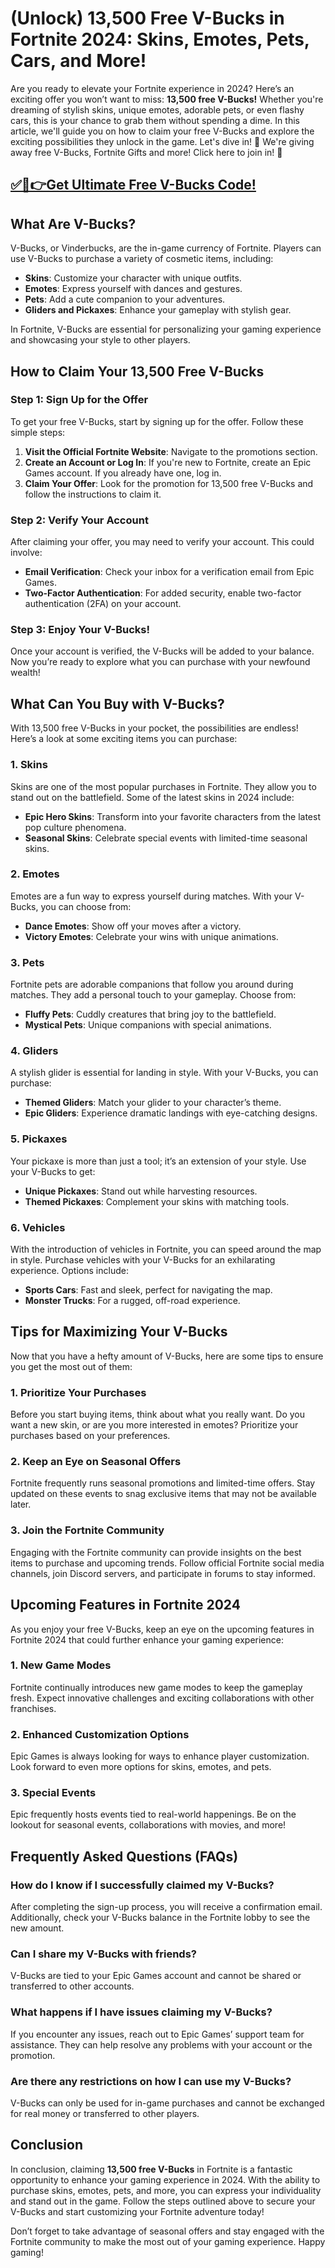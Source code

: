 # (Unlock) 13,500 Free V-Bucks in Fortnite 2024: Skins, Emotes, Pets, Cars, and More!

Are you ready to elevate your Fortnite experience in 2024? Here’s an exciting offer you won’t want to miss: **13,500 free V-Bucks!** Whether you're dreaming of stylish skins, unique emotes, adorable pets, or even flashy cars, this is your chance to grab them without spending a dime. In this article, we'll guide you on how to claim your free V-Bucks and explore the exciting possibilities they unlock in the game. Let's dive in! 🎁 We're giving away free V-Bucks, Fortnite Gifts and more! Click here to join in! 🎁

## [✅🔴👉Get Ultimate Free V-Bucks Code!](https://mrlyons.github.io/freecode/)

## What Are V-Bucks?

V-Bucks, or Vinderbucks, are the in-game currency of Fortnite. Players can use V-Bucks to purchase a variety of cosmetic items, including:

- **Skins**: Customize your character with unique outfits.
- **Emotes**: Express yourself with dances and gestures.
- **Pets**: Add a cute companion to your adventures.
- **Gliders and Pickaxes**: Enhance your gameplay with stylish gear.

In Fortnite, V-Bucks are essential for personalizing your gaming experience and showcasing your style to other players.

## How to Claim Your 13,500 Free V-Bucks

### Step 1: Sign Up for the Offer

To get your free V-Bucks, start by signing up for the offer. Follow these simple steps:

1. **Visit the Official Fortnite Website**: Navigate to the promotions section.
2. **Create an Account or Log In**: If you're new to Fortnite, create an Epic Games account. If you already have one, log in.
3. **Claim Your Offer**: Look for the promotion for 13,500 free V-Bucks and follow the instructions to claim it. 

### Step 2: Verify Your Account

After claiming your offer, you may need to verify your account. This could involve:

- **Email Verification**: Check your inbox for a verification email from Epic Games.
- **Two-Factor Authentication**: For added security, enable two-factor authentication (2FA) on your account.

### Step 3: Enjoy Your V-Bucks!

Once your account is verified, the V-Bucks will be added to your balance. Now you’re ready to explore what you can purchase with your newfound wealth!

## What Can You Buy with V-Bucks?

With 13,500 free V-Bucks in your pocket, the possibilities are endless! Here’s a look at some exciting items you can purchase:

### 1. Skins

Skins are one of the most popular purchases in Fortnite. They allow you to stand out on the battlefield. Some of the latest skins in 2024 include:

- **Epic Hero Skins**: Transform into your favorite characters from the latest pop culture phenomena.
- **Seasonal Skins**: Celebrate special events with limited-time seasonal skins.

### 2. Emotes

Emotes are a fun way to express yourself during matches. With your V-Bucks, you can choose from:

- **Dance Emotes**: Show off your moves after a victory.
- **Victory Emotes**: Celebrate your wins with unique animations.

### 3. Pets

Fortnite pets are adorable companions that follow you around during matches. They add a personal touch to your gameplay. Choose from:

- **Fluffy Pets**: Cuddly creatures that bring joy to the battlefield.
- **Mystical Pets**: Unique companions with special animations.

### 4. Gliders

A stylish glider is essential for landing in style. With your V-Bucks, you can purchase:

- **Themed Gliders**: Match your glider to your character’s theme.
- **Epic Gliders**: Experience dramatic landings with eye-catching designs.

### 5. Pickaxes

Your pickaxe is more than just a tool; it’s an extension of your style. Use your V-Bucks to get:

- **Unique Pickaxes**: Stand out while harvesting resources.
- **Themed Pickaxes**: Complement your skins with matching tools.

### 6. Vehicles

With the introduction of vehicles in Fortnite, you can speed around the map in style. Purchase vehicles with your V-Bucks for an exhilarating experience. Options include:

- **Sports Cars**: Fast and sleek, perfect for navigating the map.
- **Monster Trucks**: For a rugged, off-road experience.

## Tips for Maximizing Your V-Bucks

Now that you have a hefty amount of V-Bucks, here are some tips to ensure you get the most out of them:

### 1. Prioritize Your Purchases

Before you start buying items, think about what you really want. Do you want a new skin, or are you more interested in emotes? Prioritize your purchases based on your preferences.

### 2. Keep an Eye on Seasonal Offers

Fortnite frequently runs seasonal promotions and limited-time offers. Stay updated on these events to snag exclusive items that may not be available later.

### 3. Join the Fortnite Community

Engaging with the Fortnite community can provide insights on the best items to purchase and upcoming trends. Follow official Fortnite social media channels, join Discord servers, and participate in forums to stay informed.

## Upcoming Features in Fortnite 2024

As you enjoy your free V-Bucks, keep an eye on the upcoming features in Fortnite 2024 that could further enhance your gaming experience:

### 1. New Game Modes

Fortnite continually introduces new game modes to keep the gameplay fresh. Expect innovative challenges and exciting collaborations with other franchises.

### 2. Enhanced Customization Options

Epic Games is always looking for ways to enhance player customization. Look forward to even more options for skins, emotes, and pets.

### 3. Special Events

Epic frequently hosts events tied to real-world happenings. Be on the lookout for seasonal events, collaborations with movies, and more!

## Frequently Asked Questions (FAQs)

### How do I know if I successfully claimed my V-Bucks?

After completing the sign-up process, you will receive a confirmation email. Additionally, check your V-Bucks balance in the Fortnite lobby to see the new amount.

### Can I share my V-Bucks with friends?

V-Bucks are tied to your Epic Games account and cannot be shared or transferred to other accounts.

### What happens if I have issues claiming my V-Bucks?

If you encounter any issues, reach out to Epic Games’ support team for assistance. They can help resolve any problems with your account or the promotion.

### Are there any restrictions on how I can use my V-Bucks?

V-Bucks can only be used for in-game purchases and cannot be exchanged for real money or transferred to other players.

## Conclusion

In conclusion, claiming **13,500 free V-Bucks** in Fortnite is a fantastic opportunity to enhance your gaming experience in 2024. With the ability to purchase skins, emotes, pets, and more, you can express your individuality and stand out in the game. Follow the steps outlined above to secure your V-Bucks and start customizing your Fortnite adventure today!

Don’t forget to take advantage of seasonal offers and stay engaged with the Fortnite community to make the most out of your gaming experience. Happy gaming!
